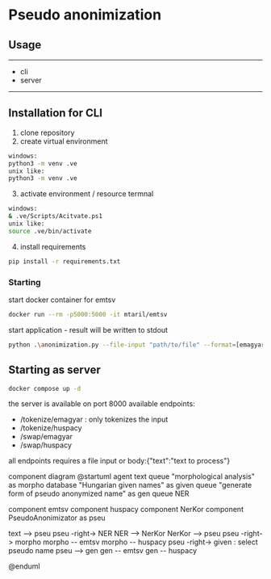 # Pseudo anonimization

## Usage

---

- cli
- server

---

## Installation for CLI

1. clone repository
2. create virtual environment

```bash
windows: 
python3 -m venv .ve
unix like:
python3 -m venv .ve
```

3. activate environment / resource termnal

```bash
windows:
& .ve/Scripts/Acitvate.ps1
unix like:
source .ve/bin/activate
```

4. install requirements

```bash
pip install -r requirements.txt
```

### Starting

start docker container for emtsv

```bash
docker run --rm -p5000:5000 -it mtaril/emtsv 
```

start application - result will be written to stdout

```bash
python .\anonimization.py --file-input "path/to/file" --format=[emagyar, huspacy]
```

## Starting as server

```bash
docker compose up -d
```

the server is available on port 8000
available endpoints:

- /tokenize/emagyar : only tokenizes the input
- /tokenize/huspacy
- /swap/emagyar
- /swap/huspacy

all endpoints requires a file input or body:{"text":"text to  process"}

component diagram 
@startuml
agent text
queue "morphological analysis" as morpho
database "Hungarian given names" as given
queue "generate form of pseudo anonymized name" as gen
queue NER

component emtsv
component huspacy
component NerKor
component PseudoAnonimizator as pseu

text --> pseu
pseu -right-> NER
NER --> NerKor
NerKor --> pseu
pseu -right-> morpho
morpho -- emtsv
morpho -- huspacy
pseu -right-> given : select pseudo name
pseu --> gen
gen -- emtsv
gen -- huspacy

@enduml

